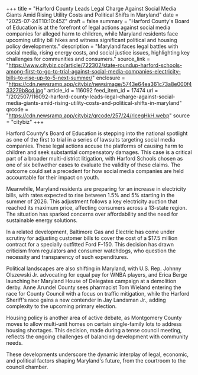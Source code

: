 +++
title = "Harford County Leads Legal Charge Against Social Media Giants Amid Rising Utility Costs and Political Shifts in Maryland"
date = "2025-07-24T10:10:45Z"
draft = false
summary = "Harford County's Board of Education is at the forefront of legal actions against social media companies for alleged harm to children, while Maryland residents face upcoming utility bill hikes and witness significant political and housing policy developments."
description = "Maryland faces legal battles with social media, rising energy costs, and social justice issues, highlighting key challenges for communities and consumers."
source_link = "https://www.citybiz.co/article/722302/state-roundup-harford-schools-among-first-to-go-to-trial-against-social-media-companies-electricity-bills-to-rise-up-to-5-next-summer/"
enclosure = "https://cdn.newsramp.app/citybiz/newsimage/5743e64ea361c73a8e000f433279b8cd.jpg"
article_id = 116092
feed_item_id = 17474
url = "/202507/116092-harford-county-leads-legal-charge-against-social-media-giants-amid-rising-utility-costs-and-political-shifts-in-maryland"
qrcode = "https://cdn.newsramp.app/citybiz/qrcode/257/24/ricegHkH.webp"
source = "citybiz"
+++

<p>Harford County's Board of Education is stepping into the national spotlight as one of the first to trial in a series of lawsuits targeting social media companies. These legal actions accuse the platforms of causing harm to children and seek substantial compensatory damages. This case is a critical part of a broader multi-district litigation, with Harford Schools chosen as one of six bellwether cases to evaluate the validity of these claims. The outcome could set a precedent for how social media companies are held accountable for their impact on youth.</p><p>Meanwhile, Maryland residents are preparing for an increase in electricity bills, with rates expected to rise between 1.5% and 5% starting in the summer of 2026. This adjustment follows a key electricity auction that reached its maximum price, affecting consumers across a 13-state region. The situation has sparked concerns over affordability and the need for sustainable energy solutions.</p><p>In a related development, Baltimore Gas and Electric has come under scrutiny for adjusting customer bills to cover the cost of a $17.5 million contract for a specially outfitted Ford F-150. This decision has drawn criticism from regulators and consumer watchdogs, who question the necessity and transparency of such expenditures.</p><p>Political landscapes are also shifting in Maryland, with U.S. Rep. Johnny Olszewski Jr. advocating for equal pay for WNBA players, and Erica Berge launching her Maryland House of Delegates campaign at a demolition derby. Anne Arundel County sees pharmacist Tom Wieland entering the race for County Council with a focus on traffic mitigation, while the Harford Sheriff's race gains a new contender in Jay Landsman Jr., adding complexity to the upcoming primary election.</p><p>Housing policy is another area of active debate, as Montgomery County moves to allow multi-unit homes on certain single-family lots to address housing shortages. This decision, made during a tense council meeting, reflects the ongoing challenges of balancing development with community needs.</p><p>These developments underscore the dynamic interplay of legal, economic, and political factors shaping Maryland's future, from the courtroom to the council chamber.</p>